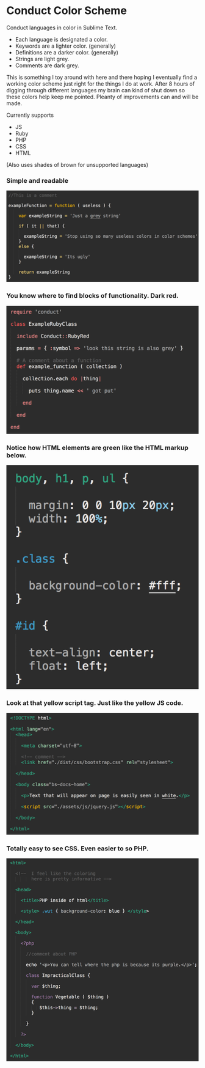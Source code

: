 Conduct Color Scheme
====================

Conduct languages in color in Sublime Text.

* Each language is designated a color.
* Keywords are a lighter color. (generally)
* Definitions are a darker color. (generally)
* Strings are light grey.
* Comments are dark grey.

This is something I toy around with here and there hoping I eventually find a working color scheme just right for the things I do at work. After 8 hours of digging through different languages my brain can kind of shut down so these colors help keep me pointed. Pleanty of improvements can and will be made.

Currently supports
* JS
* Ruby
* PHP
* CSS
* HTML 

(Also uses shades of brown for unsupported languages)


### Simple and readable
![](images/js.png)

### You know where to find blocks of functionality. Dark red.
![](images/ruby.png)

### Notice how HTML elements are green like the HTML markup below.
![](images/css.png)

### Look at that yellow script tag. Just like the yellow JS code.
![](images/html.png)

### Totally easy to see CSS. Even easier to so PHP.
![](images/php.png)

